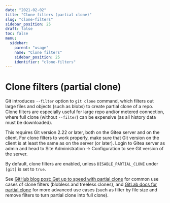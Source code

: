 ```yaml
---
date: "2021-02-02"
title: "Clone filters (partial clone)"
slug: "clone-filters"
sidebar_position: 25
draft: false
toc: false
menu:
  sidebar:
    parent: "usage"
    name: "Clone filters"
    sidebar_position: 25
    identifier: "clone-filters"
---
```


# Clone filters (partial clone)

Git introduces `--filter` option to `git clone` command, which filters out
large files and objects (such as blobs) to create partial clone of a repo.
Clone filters are especially useful for large repo and/or metered connection,
where full clone (without `--filter`) can be expensive (as all history data
must be downloaded).

This requires Git version 2.22 or later, both on the Gitea server and on the
client. For clone filters to work properly, make sure that Git version
on the client is at least the same as on the server (or later). Login to
Gitea server as admin and head to Site Administration -> Configuration to
see Git version of the server.

By default, clone filters are enabled, unless `DISABLE_PARTIAL_CLONE` under
`[git]` is set to `true`.

See [GitHub blog post: Get up to speed with partial clone](https://github.blog/2020-12-21-get-up-to-speed-with-partial-clone-and-shallow-clone/)
for common use cases of clone filters (blobless and treeless clones), and
[GitLab docs for partial clone](https://docs.gitlab.com/ee/topics/git/partial_clone.html)
for more advanced use cases (such as filter by file size and remove
filters to turn partial clone into full clone).
